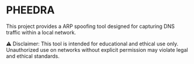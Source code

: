 # PHEEDRA
This project provides a ARP spoofing tool designed for capturing DNS traffic within a local network.

⚠️ Disclaimer: This tool is intended for educational and ethical use only. Unauthorized use on networks without explicit permission may violate legal and ethical standards.